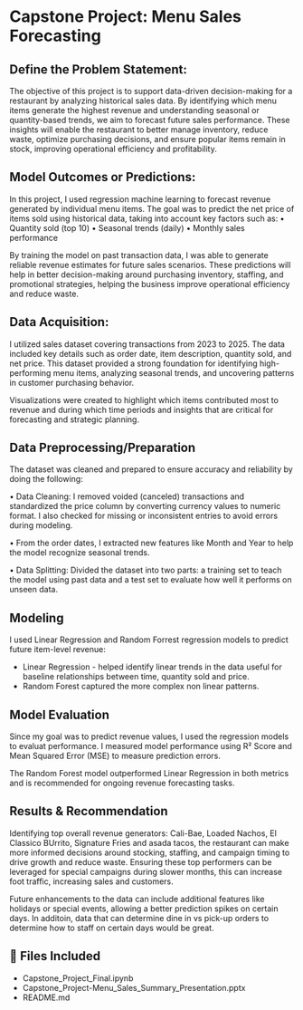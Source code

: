 # Capstone Project: Menu Sales Forecasting

## Define the Problem Statement:
The objective of this project is to support data-driven decision-making for a restaurant by analyzing historical sales data. By identifying which menu items generate the highest revenue and understanding seasonal or quantity-based trends, we aim to forecast future sales performance. These insights will enable the restaurant to better manage inventory, reduce waste, optimize purchasing decisions, and ensure popular items remain in stock, improving operational efficiency and profitability.

## Model Outcomes or Predictions: 
In this project, I used regression machine learning to forecast revenue generated by individual menu items. The goal was to predict the net price of items sold using historical data, taking into account key factors such as:
•	Quantity sold (top 10)
•	Seasonal trends (daily)
•	Monthly sales performance

By training the model on past transaction data, I was able to generate reliable revenue estimates for future sales scenarios. These predictions will help in better decision-making around purchasing inventory, staffing, and promotional strategies, helping the business improve operational efficiency and reduce waste.

## Data Acquisition:
I utilized sales dataset covering transactions from 2023 to 2025. The data included key details such as order date, item description, quantity sold, and net price. This dataset provided a strong foundation for identifying high-performing menu items, analyzing seasonal trends, and uncovering patterns in customer purchasing behavior. 

Visualizations were created to highlight which items contributed most to revenue and during which time periods and insights that are critical for forecasting and strategic planning.

## Data Preprocessing/Preparation
The dataset was cleaned and prepared to ensure accuracy and reliability by doing the following:

•	Data Cleaning: I removed voided (canceled) transactions and standardized the price column by converting currency values to numeric format. I also checked for missing or inconsistent entries to avoid errors during modeling. 

•	From the order dates, I extracted new features like Month and Year to help the model recognize seasonal trends.

•	Data Splitting: Divided the dataset into two parts: a training set to teach the model using past data and a test set to evaluate how well it performs on unseen data.

## Modeling
I used Linear Regression and Random Forrest regression models to predict future item-level revenue:
- Linear Regression - helped identify linear trends in the data useful for baseline relationships between time, quantity sold and price.
-  Random Forest captured the more complex non linear patterns.

## Model Evaluation
Since my goal was to predict revenue values, I used the regression models to evaluat performance. I measured model performance using R² Score and Mean Squared Error (MSE) to measure prediction errors.

The Random Forest model outperformed Linear Regression in both metrics and is recommended for ongoing revenue forecasting tasks.

## Results & Recommendation

Identifying top overall revenue generators: Cali-Bae, Loaded Nachos, El Classico BUrrito, Signature Fries and asada tacos, the restaurant can make more informed decisions around stocking, staffing, and campaign timing to drive growth and reduce waste. Ensuring these top performers can be leveraged for special campaigns during slower months, this can increase foot traffic, increasing sales and customers. 

Future enhancements to the data can include additional features like holidays or special events, allowing a better prediction spikes on certain days. In additoin, data that can determine dine in vs pick-up orders to determine how to staff on certain days would be great.

## 📁 Files Included
- Capstone_Project_Final.ipynb
- Capstone_Project-Menu_Sales_Summary_Presentation.pptx
- README.md
